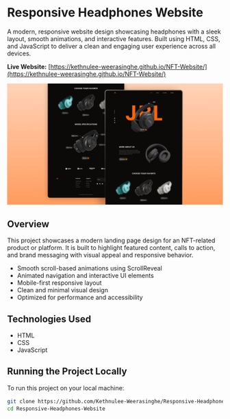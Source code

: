 # Responsive Headphones Website

A modern, responsive website design showcasing headphones with a sleek layout, smooth animations, and interactive features. Built using HTML, CSS, and JavaScript to deliver a clean and engaging user experience across all devices.

**Live Website:** [https://kethnulee-weerasinghe.github.io/NFT-Website/](https://kethnulee-weerasinghe.github.io/NFT-Website/)

![Website Preview](./preview.png)

## Overview

This project showcases a modern landing page design for an NFT-related product or platform. It is built to highlight featured content, calls to action, and brand messaging with visual appeal and responsive behavior.

- Smooth scroll-based animations using ScrollReveal
- Animated navigation and interactive UI elements
- Mobile-first responsive layout
- Clean and minimal visual design
- Optimized for performance and accessibility

## Technologies Used

- HTML
- CSS
- JavaScript

## Running the Project Locally

To run this project on your local machine:

```bash
git clone https://github.com/Kethnulee-Weerasinghe/Responsive-Headphones-Website.git
cd Responsive-Headphones-Website
